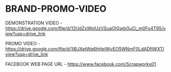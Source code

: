 # BRAND-PROMO-VIDEO

DEMONSTRATION VIDEO - https://drive.google.com/file/d/12UdZxWplUzVSuaOIGwbGuCi_m0Fo4T95/view?usp=drive_link

PROMO VIDEO - https://drive.google.com/file/d/1iBJXetWq6hHeIWvEO5WNmF0LdADfiWXT/view?usp=drive_link

FACEBOOK WEB PAGE URL - https://www.facebook.com/Scrapworks01
